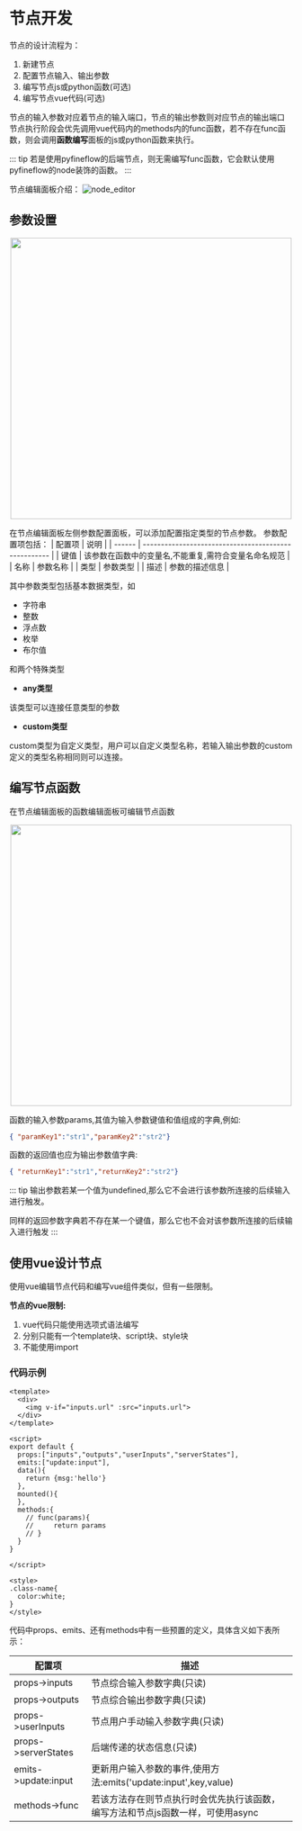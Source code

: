 # 节点开发

节点的设计流程为：

1. 新建节点
2. 配置节点输入、输出参数
3. 编写节点js或python函数(可选)
4. 编写节点vue代码(可选)

节点的输入参数对应着节点的输入端口，节点的输出参数则对应节点的输出端口
节点执行阶段会优先调用vue代码内的methods内的func函数，若不存在func函数，则会调用**函数编写**面板的js或python函数来执行。

::: tip
若是使用pyfineflow的后端节点，则无需编写func函数，它会默认使用pyfineflow的node装饰的函数。
:::


节点编辑面板介绍：
![node_editor](/node-design/node-design/node_editor.png)

## 参数设置

<div style="justify-content:center;display:flex;">
    <img src="/node-design/node-design/node_params.png" width="500" >
</div>

在节点编辑面板左侧参数配置面板，可以添加配置指定类型的节点参数。
参数配置项包括：
| 配置项 | 说明                                                 |
| ------ | ---------------------------------------------------- |
| 键值   | 该参数在函数中的变量名,不能重复,需符合变量名命名规范 |
| 名称   | 参数名称                                             |
| 类型   | 参数类型                                             |
| 描述   | 参数的描述信息                                       |

其中参数类型包括基本数据类型，如

- 字符串
- 整数
- 浮点数
- 枚举
- 布尔值

和两个特殊类型

- **any类型**
  
该类型可以连接任意类型的参数

- **custom类型**
  
custom类型为自定义类型，用户可以自定义类型名称，若输入输出参数的custom定义的类型名称相同则可以连接。


## 编写节点函数

在节点编辑面板的函数编辑面板可编辑节点函数
<div style="justify-content:center;display:flex;">
    <img src="/node-design/node-design/func_editor.png" width="500" >
</div>

函数的输入参数params,其值为输入参数键值和值组成的字典,例如:

```json
{ "paramKey1":"str1","paramKey2":"str2"}
```

函数的返回值也应为输出参数值字典:

```json
{ "returnKey1":"str1","returnKey2":"str2"}
```

::: tip
输出参数若某一个值为undefined,那么它不会进行该参数所连接的后续输入进行触发。

同样的返回参数字典若不存在某一个键值，那么它也不会对该参数所连接的后续输入进行触发
:::

## 使用vue设计节点

使用vue编辑节点代码和编写vue组件类似，但有一些限制。

**节点的vue限制:**

1. vue代码只能使用选项式语法编写
2. 分别只能有一个template块、script块、style块
3. 不能使用import

### 代码示例

```vue
<template>
  <div>
    <img v-if="inputs.url" :src="inputs.url">
  </div>
</template>

<script>
export default {
  props:["inputs","outputs","userInputs","serverStates"],
  emits:["update:input"],
  data(){
    return {msg:'hello'}
  },
  mounted(){
  },
  methods:{
    // func(params){
    //     return params
    // }
  }
}
  
</script>

<style>
.class-name{
  color:white;
}
</style>
```

代码中props、emits、还有methods中有一些预置的定义，具体含义如下表所示：

| 配置项              | 描述                                                                            |
| ------------------- | ------------------------------------------------------------------------------- |
| props->inputs       | 节点综合输入参数字典(只读)                                                      |
| props->outputs      | 节点综合输出参数字典(只读)                                                      |
| props->userInputs   | 节点用户手动输入参数字典(只读)                                                  |
| props->serverStates | 后端传递的状态信息(只读)                                                        |
| emits->update:input | 更新用户输入参数的事件,使用方法:emits('update:input',key,value)                 |
| methods->func       | 若该方法存在则节点执行时会优先执行该函数，编写方法和节点js函数一样，可使用async |

